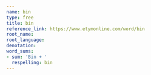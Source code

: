 ```yaml
---
name: bin
type: free
title: bin
reference_link: https://www.etymonline.com/word/bin
root_name: 
root_language: 
denotation: 
word_sums:
- sum: 'Bin + '
  respelling: bin
---
```


